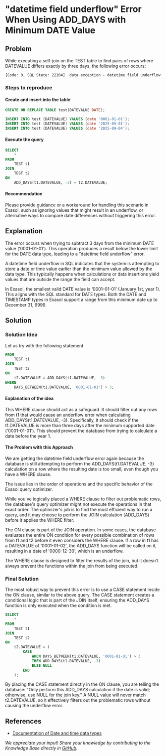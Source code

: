 # "datetime field underflow" Error When Using ADD_DAYS with Minimum DATE Value

## Problem

While executing a self-join on the TEST table to find pairs of rows where DATEVALUE differs exactly by three days, the following error occurs:

```text
[Code: 0, SQL State: 22104]  data exception - datetime field underflow
```

### Steps to reproduce

#### Create and insert into the table

```sql
CREATE OR REPLACE TABLE test(DATEVALUE DATE);

INSERT INTO test (DATEVALUE) VALUES (date '0001-01-01');
INSERT INTO test (DATEVALUE) VALUES (date '2025-09-01');
INSERT INTO test (DATEVALUE) VALUES (date '2025-09-04');
```

#### Execute the query

```sql
SELECT 
    *
FROM 
    TEST t1
JOIN 
    TEST t2 
ON
    ADD_DAYS(t1.DATEVALUE, -3) = t2.DATEVALUE;
```

#### Recommendation

Please provide guidance or a workaround for handling this scenario in Exasol, such as ignoring values that might result in an underflow, or alternative ways to compare date differences without triggering this error.

## Explanation

The error occurs when trying to subtract 3 days from the minimum DATE value (‘0001-01-01’). This operation produces a result below the lower limit for the DATE data type, leading to a “datetime field underflow” error.

A datetime field underflow in SQL indicates that the system is attempting to store a date or time value earlier than the minimum value allowed by the data type. This typically happens when calculations or data insertions yield values that are outside the range the field can accept.

In Exasol, the smallest valid DATE value is ‘0001-01-01’ (January 1st, year 1). This aligns with the SQL standard for DATE types. Both the DATE and TIMESTAMP types in Exasol support a range from this minimum date up to December 31, 9999.

## Solution

### Solution Idea

Let us try with the following statement

```sql
FROM 
    TEST t1
JOIN 
    TEST t2 
ON
    t2.DATEVALUE = ADD_DAYS(t1.DATEVALUE, -3)
WHERE
    DAYS_BETWEEN(t1.DATEVALUE, '0001-01-01') > 3;
```

#### Explanation of the idea

This WHERE clause should act as a safeguard. It should filter out any rows from t1 that would cause an underflow error when calculating ADD_DAYS(t1.DATEVALUE, -3). Specifically, it should check if the t1.DATEVALUE is more than three days after the minimum supported date ('0001-01-01'). This should prevent the database from trying to calculate a date before the year 1.

#### The Problem with this Approach

We are getting the datetime field underflow error again because the database is still attempting to perform the ADD_DAYS(t1.DATEVALUE, -3) calculation on a row where the resulting date is too small, even though you have a WHERE clause.

The issue lies in the order of operations and the specific behavior of the Exasol query optimizer.

While you've logically placed a WHERE clause to filter out problematic rows, the database's query optimizer might not execute the operations in that exact order. The optimizer's job is to find the most efficient way to run a query, and it may choose to perform the JOIN calculation (ADD_DAYS) before it applies the WHERE filter.

The ON clause is part of the JOIN operation. In some cases, the database evaluates the entire ON condition for every possible combination of rows from t1 and t2 before it even considers the WHERE clause. If a row in t1 has a DATEVALUE of '0001-01-02', the ADD_DAYS function will be called on it, resulting in a date of '0000-12-30', which is an underflow.

The WHERE clause is designed to filter the results of the join, but it doesn't always prevent the functions within the join from being executed.

### Final Solution

The most robust way to prevent this error is to use a CASE statement inside the ON clause, similar to the above query. The CASE statement creates a conditional logic that is part of the JOIN itself, ensuring the ADD_DAYS function is only executed when the condition is met.

```sql
SELECT
    *
FROM
    TEST t1
JOIN
    TEST t2
ON
    t2.DATEVALUE = (
        CASE 
            WHEN DAYS_BETWEEN(t1.DATEVALUE, '0001-01-01') > 3 
            THEN ADD_DAYS(t1.DATEVALUE, -3)
            ELSE NULL 
        END
    );
```

By placing the CASE statement directly in the ON clause, you are telling the database: "Only perform this ADD_DAYS calculation if the date is valid; otherwise, use NULL for the join key." A NULL value will never match t2.DATEVALUE, so it effectively filters out the problematic rows without causing the underflow error.

## References

* [Documentation of Date and time data types](https://docs.exasol.com/db/latest/sql_references/data_types/datatypedetails.htm#Dateandtimedatatypes)

*We appreciate your input! Share your knowledge by contributing to the Knowledge Base directly in [GitHub](https://github.com/exasol/public-knowledgebase).*
